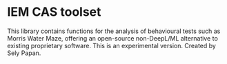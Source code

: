 # IEM CAS toolset
This library contains functions for the analysis of behavioural tests such as Morris Water Maze, offering an open-source non-DeepL/ML alternative to existing proprietary software.
This is an experimental version. Created by Sely Papan.

